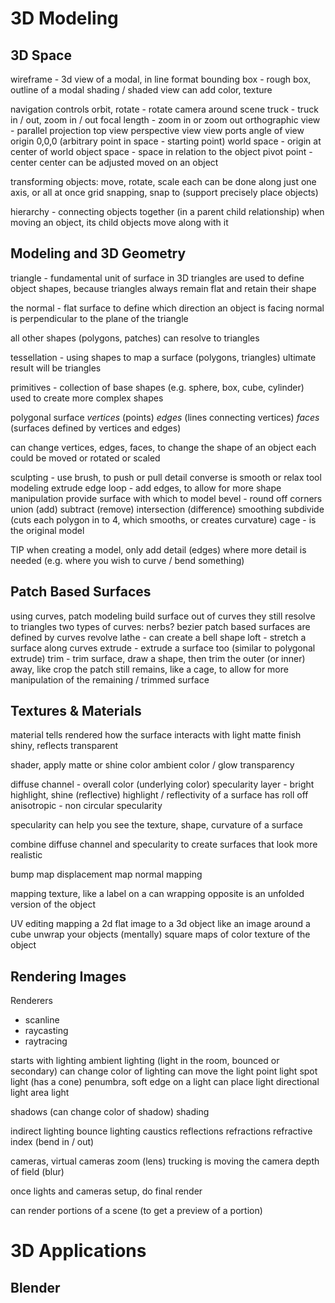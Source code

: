 # 3D Modeling

## 3D Space
wireframe - 3d view of a modal, in line format
bounding box - rough box, outline of a modal
shading / shaded view
can add color, texture

navigation controls
orbit, rotate - rotate camera around scene
truck - truck in / out, zoom in / out
focal length - zoom in or zoom out 
orthographic view - parallel projection
top view
perspective view
view ports
angle of view
origin  0,0,0    (arbitrary point in space - starting point)
world space - origin at center of world
object space - space in relation to the object
pivot point - center
    center can be adjusted moved on an object

transforming objects: move, rotate, scale
    each can be done along just one axis, or all at once
grid
snapping, snap to  (support precisely place objects)

hierarchy - connecting objects together (in a parent child relationship)
    when moving an object, its child objects move along with it

## Modeling and 3D Geometry
triangle - fundamental unit of surface in 3D
triangles are used to define object shapes, because triangles always remain flat and retain their shape 

the normal - flat surface to define which direction an object is facing
    normal is perpendicular to the plane of the triangle

all other shapes (polygons, patches) can resolve to triangles

tessellation - using shapes to map a surface (polygons, triangles)
    ultimate result will be triangles

primitives - collection of base shapes (e.g. sphere, box, cube, cylinder)
    used to create more complex shapes

polygonal surface
    *vertices* (points)
    *edges*   (lines connecting vertices)
    *faces*    (surfaces defined by vertices and edges)

can change vertices, edges, faces, to change the shape of an object 
    each could be moved or rotated or scaled



sculpting  - use brush, to push or pull detail
    converse is smooth or relax tool
modeling
extrude
edge loop - add edges, to allow for more shape manipulation
    provide surface with which to model
bevel - round off corners
union   (add)
subtract   (remove)
intersection  (difference)
smoothing
subdivide   (cuts each polygon in to 4, which smooths, or creates curvature)
    cage - is the original model

TIP when creating a model, only add detail (edges) where more detail is needed (e.g. where you wish to curve / bend something)

## Patch Based Surfaces
using curves, patch modeling
build surface out of curves
    they still resolve to triangles
two types of curves: nerbs?  bezier
patch based surfaces are defined by curves
revolve
lathe    - can create a bell shape 
loft - stretch a surface along curves
extrude - extrude a surface too (similar to polygonal extrude)
trim - trim surface, draw a shape, then trim the outer (or inner) away, like crop 
    the patch still remains, like a cage, to allow for more manipulation of the remaining / trimmed surface

## Textures & Materials
material tells rendered how the surface interacts with light
    matte finish
    shiny, reflects
    transparent

shader, apply matte or shine
    color
    ambient color / glow
    transparency

diffuse channel - overall color  (underlying color)
specularity layer - bright highlight, shine (reflective)
    highlight / reflectivity of a surface 
    has roll off
anisotropic - non circular specularity

specularity can help you see the texture, shape, curvature of a surface 

combine diffuse channel and specularity to create surfaces that look more realistic

bump   map 
displacement   map
normal mapping

mapping texture, like a label on a can
    wrapping
    opposite is an unfolded version of the object

UV editing
    mapping a 2d flat image to a 3d object
    like an image around a cube
unwrap your objects (mentally)
square maps of color texture of the object

## Rendering Images
Renderers
* scanline
* raycasting
* raytracing

starts with lighting
ambient lighting (light in the room, bounced or secondary)
    can change color of lighting
    can move the light 
    point light
    spot light  (has a cone)
    penumbra, soft edge on a light
    can place light
    directional light
    area light 

shadows   (can change color of shadow)
shading

indirect lighting
bounce lighting
caustics
reflections
refractions    refractive index  (bend in / out)

cameras,  virtual cameras
    zoom (lens)   trucking is moving the camera
    depth of field  (blur)

once lights and cameras setup, do final render 

can render portions of a scene (to get a preview of a portion)

# 3D Applications

## Blender


